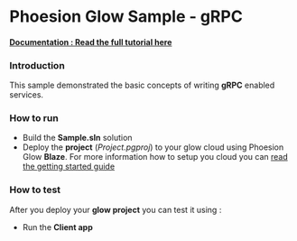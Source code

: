 # Phoesion Glow Sample - gRPC


#### [Documentation : Read the full tutorial here](https://glow-docs.phoesion.com/tutorials/REST_Services_Action_Basics.html)


### Introduction
This sample demonstrated the basic concepts of writing **gRPC** enabled services.


### How to run
- Build the **Sample.sln** solution
- Deploy the **project** (*Project.pgproj*) to your glow cloud using Phoesion Glow **Blaze**. For more information how to setup you cloud you can [read the getting started guide](https://glow-docs.phoesion.com/getting_started/DevMachine_Setup.html)



### How to test
After you deploy your **glow project** you can test it using :

- Run the **Client app**



